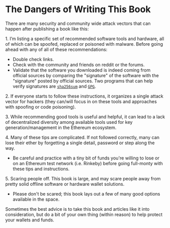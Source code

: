 # The Dangers of Writing This Book

There are many security and community wide attack vectors that can happen after publishing a book like this:

1\. I’m listing a specific set of recommended software tools and hardware, all of which can be spoofed, replaced or poisoned with malware. Before going ahead with any of all of these recommendations:

 - Double check links.
 - Check with the community and friends on reddit or the forums.
 - Validate that the software you downloaded is indeed coming from official sources by comparing the "signature" of the software with the "signature" posted by official sources. Two programs that can help verify signatures are [```sha256sum```](https://help.ubuntu.com/community/HowToSHA256Sum) and [```GPG```](https://en.wikipedia.org/wiki/GNU_Privacy_Guard).

2\. If everyone starts to follow these instructions, it organizes a single attack vector for hackers (they can/will focus in on these tools and approaches with spoofing or code poisoning).

3\. While recommending good tools is useful and helpful, it can lead to a lack of decentralized diversity among available tools used for key generation/management in the Ethereum ecosystem.


4\. Many of these tips are complicated. If not followed correctly, many can lose their ether by forgetting a single detail, password or step along the way.

  - Be careful and practice with a tiny bit of funds you're willing to lose or on an Ethereum test network (i.e. Rinkeby) before going full-monty with these tips and instructions.
 
5\. Scaring people off. This book is large, and may scare people away from pretty solid offline software or hardware wallet solutions.

 - Please don't be scared; this book lays out a few of many good options available in the space.

Sometimes the best advice is to take this book and articles like it into consideration, but do a bit of your own thing (within reason) to help protect your wallets and funds.